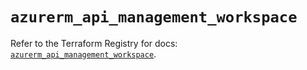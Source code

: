 # `azurerm_api_management_workspace`

Refer to the Terraform Registry for docs: [`azurerm_api_management_workspace`](https://registry.terraform.io/providers/hashicorp/azurerm/4.38.0/docs/resources/api_management_workspace).
